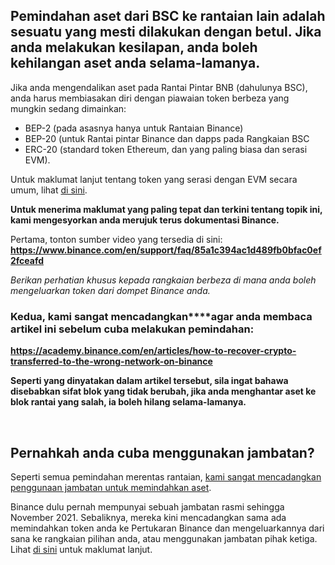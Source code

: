 Pemindahan aset dari BSC ke rantaian lain adalah sesuatu yang mesti dilakukan dengan betul. Jika anda melakukan kesilapan, anda boleh **kehilangan aset anda selama-lamanya.**
------------------------------------------------------------------------------------------------------------------------------------------------------------------------------


Jika anda mengendalikan aset pada Rantai Pintar BNB (dahulunya BSC), anda harus membiasakan diri dengan piawaian token berbeza yang mungkin sedang dimainkan:


* BEP-2 (pada asasnya hanya untuk Rantaian Binance)
* BEP-20 (untuk Rantai pintar Binance dan dapps pada Rangkaian BSC
* ERC-20 (standard token Ethereum, dan yang paling biasa dan serasi EVM).


Untuk maklumat lanjut tentang token yang serasi dengan EVM secara umum, lihat [di sini](https://support.metamask.io/hc/en-us/articles/4405497827355).


**Untuk menerima maklumat yang paling tepat dan terkini tentang topik ini, kami mengesyorkan anda merujuk terus dokumentasi Binance.**


Pertama, tonton sumber video yang tersedia di sini: **<https://www.binance.com/en/support/faq/85a1c394ac1d489fb0bfac0ef2fceafd>**


*Berikan perhatian khusus kepada rangkaian berbeza di mana anda boleh mengeluarkan token dari dompet Binance anda.*


### Kedua, kami **sangat mencadangkan****agar anda membaca artikel ini sebelum cuba melakukan pemindahan**:


**<https://academy.binance.com/en/articles/how-to-recover-crypto-transferred-to-the-wrong-network-on-binance>**


**Seperti yang dinyatakan dalam artikel tersebut, sila ingat bahawa disebabkan sifat blok yang tidak berubah, jika anda menghantar aset ke blok rantai yang salah, ia boleh hilang selama-lamanya.** 


 


Pernahkah anda cuba menggunakan jambatan?
-----------------------------------------


Seperti semua pemindahan merentas rantaian, [kami sangat mencadangkan penggunaan jambatan untuk memindahkan aset](https://support.metamask.io/hc/en-us/articles/4836913606683).


Binance dulu pernah mempunyai sebuah jambatan rasmi sehingga November 2021. Sebaliknya, mereka kini mencadangkan sama ada memindahkan token anda ke Pertukaran Binance dan mengeluarkannya dari sana ke rangkaian pilihan anda, atau menggunakan jambatan pihak ketiga. Lihat [di sini](https://www.binance.org/en/bridge) untuk maklumat lanjut. 


 


 

